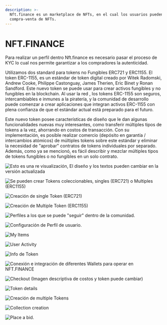 ```yaml
---
description: >-
  Nft.finance es un marketplace de NFTs, en el cual los usuarios pueden realizar
  compra-venta de NFTs.
---
```


# NFT.FINANCE

Para realizar un perfil dentro Nft.finance es necesario pasar el proceso de KYC lo cual nos permite garantizar a los compradores la autenticidad.

Utilizamos dos standard para tokens no Fungibles ERC721 y ERC1155. El token ERC-1155, es un estándar de token digital creado por Witek Radomski, Andrew Cooke, Philippe Castonguay, James Therien, Eric Binet y Ronan Sandford. Este nuevo token se puede usar para crear activos fungibles y no fungibles en la blockchain. Al usar la red , los tokens ERC-1155 son seguros, intercambiables e inmunes a la piratería, y la comunidad de desarrollo puede comenzar a crear aplicaciones que integran activos ERC-1155 con plena confianza de que el estándar actual está preparado para el futuro.

Este nuevo token posee características de diseño que le dan algunas funcionalidades nuevas muy interesantes, como transferir múltiples tipos de tokens a la vez, ahorrando en costos de transacción. Con su implementación, es posible realizar comercio \(depósito en garantía / intercambios atómicos\) de múltiples tokens sobre este estándar y eliminar la necesidad de "aprobar" contratos de tokens individuales por separado. Además, como ya se mencionó, es fácil describir y mezclar múltiples tipos de tokens fungibles o no fungibles en un solo contrato.

![Esto es una re visualizaci&#xF3;n, El dise&#xF1;o y los textos pueden cambiar en la versi&#xF3;n actualizada](../.gitbook/assets/1%20%281%29.png)

![Se pueden crear Tokens coleccionables, singles \(ERC721\) o Multiples \(ERC1155\)](../.gitbook/assets/2create.png)



![Creaci&#xF3;n de single Token \(ERC721\)](../.gitbook/assets/3create_single.png)

![Creaci&#xF3;n de Multiple Token \(ERC1155\) ](../.gitbook/assets/4_createmultiple%20%281%29.png)



![Perfiles a los que se puede &quot;seguir&quot; dentro de la comunidad. ](../.gitbook/assets/5_follow.png)

![Configuraci&#xF3;n de Perfil de usuario.](../.gitbook/assets/6_editprofile.png)



![My Items](../.gitbook/assets/7myitems.png)



![User Activity](../.gitbook/assets/8activity.png)



![Info de Token](../.gitbook/assets/9info.png)

![Conexi&#xF3;n e integraci&#xF3;n de diferentes Wallets para operar en NFT.FINANCE](../.gitbook/assets/10walletconnect.png)

![Checkout \(Imagen descriptiva de costos y token puede cambiar\) ](../.gitbook/assets/2.png)

![Token details](../.gitbook/assets/7.png)

![Creaci&#xF3;n de multiple Tokens](../.gitbook/assets/4.png)

![Collection creation](../.gitbook/assets/6.png)

![Place a bid.](../.gitbook/assets/18.png)

